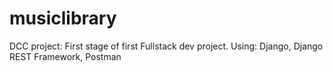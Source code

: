 # musiclibrary
DCC project: First stage of first Fullstack dev project.  Using: Django, Django REST Framework, Postman
